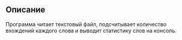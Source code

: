 ## Описание

Программа читает текстовый файл, подсчитывает количество вхождений каждого слова и выводит статистику слов на консоль.
